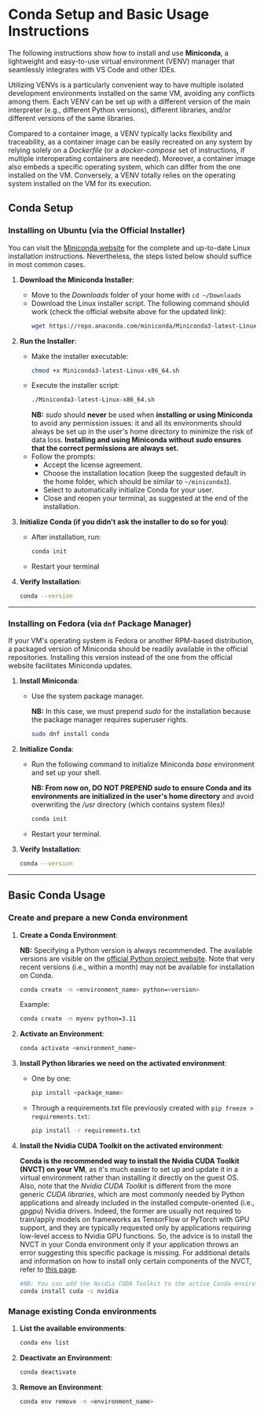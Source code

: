 # Conda Setup and Basic Usage Instructions

The following instructions show how to install and use **Miniconda**, a lightweight and easy-to-use virtual environment (VENV) manager that seamlessly integrates with VS Code and other IDEs.

Utilizing VENVs is a particularly convenient way to have multiple isolated development environments installed on the same VM, avoiding any conflicts among them. Each VENV can be set up with a different version of the main interpreter (e.g., different Python versions), different libraries, and/or different versions of the same libraries.

Compared to a container image, a VENV typically lacks flexibility and traceability, as a container image can be easily recreated on any system by relying solely on a _Dockerfile_ (or a _docker-compose_ set of instructions, if multiple interoperating containers are needed). Moreover, a container image also embeds a specific operating system, which can differ from the one installed on the VM. Conversely, a VENV totally relies on the operating system installed on the VM for its execution.

## Conda Setup

### Installing on Ubuntu (via the Official Installer)
You can visit the [Miniconda website](https://www.anaconda.com/docs/getting-started/miniconda/install#linux-terminal-installer) for the complete and up-to-date Linux installation instructions. Nevertheless, the steps listed below should suffice in most common cases.

1. **Download the Miniconda Installer**:
   - Move to the _Downloads_ folder of your home with `cd ~/Downloads`
   - Download the Linux installer script. The following command should work (check the official website above for the updated link):
     ```bash
     wget https://repo.anaconda.com/miniconda/Miniconda3-latest-Linux-x86_64.sh
     ```

3. **Run the Installer**:
   - Make the installer executable:
     ```bash
     chmod +x Miniconda3-latest-Linux-x86_64.sh
     ```
   - Execute the installer script:
     ```bash
     ./Miniconda3-latest-Linux-x86_64.sh
     ```
     **NB:** _sudo_ should **never** be used when **installing or using Miniconda** to avoid any permission issues: it and all its environments should always be set up in the user's home directory to minimize the risk of data loss. **Installing and using Miniconda without _sudo_ ensures that the correct permissions are always set.** 
   - Follow the prompts:
     - Accept the license agreement.
     - Choose the installation location (keep the suggested default in the home folder, which should be similar to `~/miniconda3`).
     - Select to automatically initialize Conda for your user.
     - Close and reopen your terminal, as suggested at the end of the installation. 

4. **Initialize Conda (if you didn't ask the installer to do so for you)**:
   - After installation, run:
     ```bash
     conda init
     ```
   - Restart your terminal

5. **Verify Installation**:
   ```bash
   conda --version
   ```

---

### Installing on Fedora (via `dnf` Package Manager)
If your VM's operating system is Fedora or another RPM-based distribution, a packaged version of Miniconda should be readily available in the official repositories. Installing this version instead of the one from the official website facilitates Miniconda updates.

1. **Install Miniconda**:
   - Use the system package manager.

     **NB:** In this case, we must prepend _sudo_ for the installation because the package manager requires superuser rights.
     ```bash
     sudo dnf install conda
     ```

2. **Initialize Conda**:
   - Run the following command to initialize Miniconda _base_ environment and set up your shell.

     **NB: From now on, DO NOT PREPEND _sudo_ to ensure Conda and its environments are initialized in the user's home directory** and avoid overwriting the _/usr_ directory (which contains system files)!
     ```bash
     conda init
     ```
   - Restart your terminal.

3. **Verify Installation**:
   ```bash
   conda --version
   ```

---

## Basic Conda Usage
### Create and prepare a new Conda environment
1. **Create a Conda Environment**:

   **NB:** Specifying a Python version is always recommended. The available versions are visible on the [official Python project website](https://www.python.org/downloads/). Note that very recent versions (i.e., within a month) may not be available for installation on Conda.
   ```bash
   conda create -n <environment_name> python=<version>
   ```
   Example:
   ```bash
   conda create -n myenv python=3.11
   ```

3. **Activate an Environment**:
   ```bash
   conda activate <environment_name>
   ```

4. **Install Python libraries we need on the activated environment**:
    - One by one:
      ```bash
      pip install <package_name>
      ```
    - Through a requirements.txt file previously created with `pip freeze > requirements.txt`:
      ```bash
      pip install -r requirements.txt
      ```

5. **Install the Nvidia CUDA Toolkit on the activated environment**:

   **Conda is the recommended way to install the Nvidia CUDA Toolkit (NVCT) on your VM**, as it's much easier to set up and update it in a virtual environment rather than installing it directly on the guest OS. Also, note that the _Nvidia CUDA Toolkit_ is different from the more generic _CUDA libraries_, which are most commonly needed by Python applications and already included in the installed compute-oriented (i.e., _gpgpu_) Nvidia drivers. Indeed, the former are usually not required to train/apply models on frameworks as TensorFlow or PyTorch with GPU support, and they are typically requested only by applications requiring low-level access to Nvidia GPU functions. So, the advice is to install the NVCT in your Conda environment only if your application throws an error suggesting this specific package is missing. For additional details and information on how to install only certain components of the NVCT, refer to [this page](https://docs.nvidia.com/cuda/cuda-installation-guide-linux/#conda-installation).
   ```bash
   #NB: You can add the Nvidia CUDA Toolkit to the active Conda environment only if Python has already been installed in it (see steps above).
   conda install cuda -c nvidia
   ```

### Manage existing Conda environments
1. **List the available environments**:
   ```bash
   conda env list
   ```

2. **Deactivate an Environment**:
   ```bash
   conda deactivate
   ```

3. **Remove an Environment**:
   ```bash
   conda env remove -n <environment_name>
   ```
